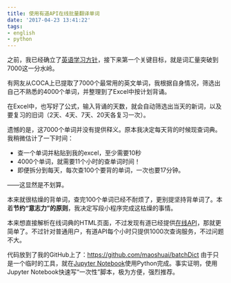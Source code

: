 ```yaml
---
title: 使用有道API在线批量翻译单词
date: '2017-04-23 13:41:22'
tags:
- english
- python
---
```


之前，我已经确立了[英语学习方针](/make-english-the-first-reading-lanuage/)，接下来第一个关键目标，就是词汇量突破到7000这一分水岭。


<!--more-->


有网友从COCA上已提取了7000个最常用的英文单词，我根据自身情况，筛选出自己不熟悉的4000个单词，并整理到了Excel中按计划背诵。

在Excel中，也写好了公式，输入背诵的天数，就会自动筛选出当天的新词，以及要复习的旧词（2天、4天、7天、20天各复习一次）。

遗憾的是，这7000个单词并没有提供释义。原本我决定每天背的时候现查词典。我稍微估计了一下时间：

* 查一个单词并粘贴到我的excel，至少需要10秒
* 4000个单词，就需要11个小时的查单词时间！
* 即便拆分到每天，每次查100个要背的单词，一次也要17分钟。

——这显然是不划算。

本来就很枯燥的背单词，查完100个单词已经不耐烦了，更别提坚持背单词了。本着**节约“意志力”的原则**，我决定写段小程序完成这枯燥的事情。

本来想直接解析在线词典的HTML页面，不过发现有道已经提供[在线API](http://fanyi.youdao.com/openapi?path=data-mode)，那就更简单了。不过针对普通用户，有道API每个小时只提供1000次查询服务，不过问题不大。

代码放到了我的GitHub上了：https://github.com/maoshuai/batchDict
由于只是一个临时的工具，就在[Jupyter Notebook](http://jupyter.org/)使用Python完成。事实证明，使用Jupyter Notebook快速写“一次性”脚本，极为方便，强烈推荐。

